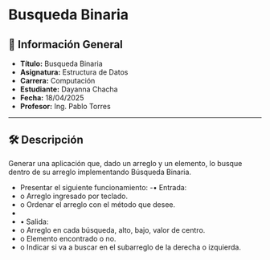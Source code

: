 
# Busqueda Binaria

## 📌 Información General

- **Título:** Busqueda Binaria
- **Asignatura:** Estructura de Datos
- **Carrera:** Computación
- **Estudiante:** Dayanna Chacha
- **Fecha:** 18/04/2025
- **Profesor:** Ing. Pablo Torres

---

## 🛠️ Descripción

Generar una aplicación que, dado un arreglo y un elemento, lo busque dentro de su
arreglo implementando Búsqueda Binaria.
- Presentar el siguiente funcionamiento:
-• Entrada:
- o Arreglo ingresado por teclado.
- o Ordenar el arreglo con el método que desee.
- 
- • Salida:
- o Arreglo en cada búsqueda, alto, bajo, valor de centro.
- o Elemento encontrado o no.
- o Indicar si va a buscar en el subarreglo de la derecha o izquierda. 


